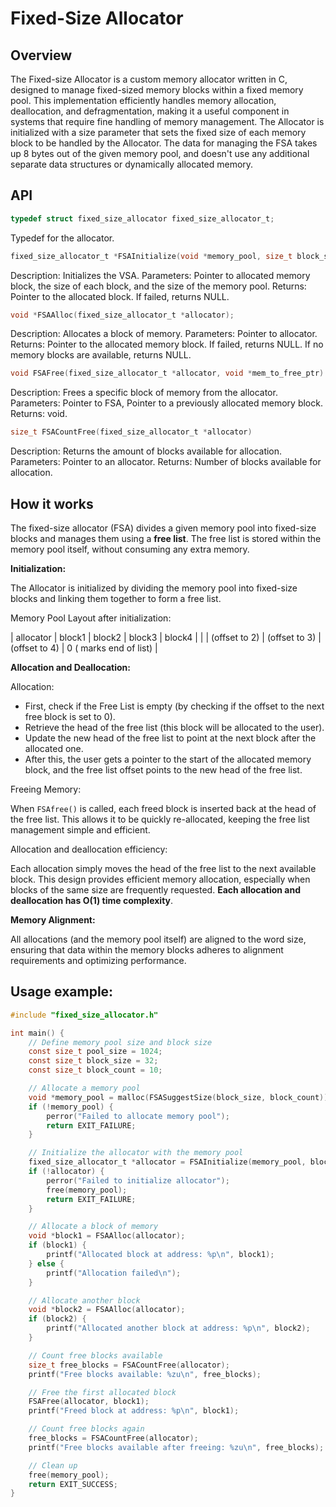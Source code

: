 # Fixed-Size Allocator


## Overview
The Fixed-size Allocator is a custom memory allocator written in C, designed to manage fixed-sized memory blocks within a fixed memory pool. This implementation efficiently handles memory allocation, deallocation, and defragmentation, making it a useful component in systems that require fine handling of memory management.
The Allocator is initialized with a size parameter that sets the fixed size of each memory block to be handled by the Allocator.
The data for managing the FSA takes up 8 bytes out of the given memory pool, and doesn't use any additional separate data structures or dynamically allocated memory.




## API

```c
typedef struct fixed_size_allocator fixed_size_allocator_t;
```
Typedef for the allocator.

```c
fixed_size_allocator_t *FSAInitialize(void *memory_pool, size_t block_size, size_t pool_size);
```
Description: Initializes the VSA.
Parameters: Pointer to allocated memory block, the size of each block, and the size of the memory pool.
Returns: Pointer to the allocated block. If failed, returns NULL.

```c
void *FSAAlloc(fixed_size_allocator_t *allocator);
```
Description: Allocates a block of memory.
Parameters: Pointer to allocator.
Returns: Pointer to the allocated memory block. If failed, returns NULL. If no memory blocks are available, returns NULL.


```c
void FSAFree(fixed_size_allocator_t *allocator, void *mem_to_free_ptr)
```
Description: Frees a specific block of memory from the allocator.
Parameters: Pointer to FSA, Pointer to a previously allocated memory block.
Returns: void.


```c
size_t FSACountFree(fixed_size_allocator_t *allocator)
```
Description: Returns the amount of blocks available for allocation.
Parameters: Pointer to an allocator.
Returns: Number of blocks available for allocation. 




## How it works

The fixed-size allocator (FSA) divides a given memory pool into fixed-size blocks and manages them using a **free list**.
The free list is stored within the memory pool itself, without consuming any extra memory.


**Initialization:**

The Allocator is initialized by dividing the memory pool into fixed-size blocks and linking them together to form a free list.

Memory Pool Layout after initialization:

| allocator | block1        | block2        | block3        | block4                 |
|           | (offset to 2) | (offset to 3) | (offset to 4) | 0 ( marks end of list) |


**Allocation and Deallocation:**

Allocation:

- First, check if the Free List is empty (by checking if the offset to the next free block is set to 0).
- Retrieve the head of the free list (this block will be allocated to the user).
- Update the new head of the free list to point at the next block after the allocated one.
- After this, the user gets a pointer to the start of the allocated memory block, and the free list offset points to the new head of the free list.


Freeing Memory:

When `FSAfree()` is called, each freed block is inserted back at the head of the free list. This allows it to be quickly re-allocated, keeping the free list management simple and efficient.


Allocation and deallocation efficiency:

Each allocation simply moves the head of the free list to the next available block. This design provides efficient memory allocation, especially when blocks of the same size are frequently requested. **Each allocation and deallocation has O(1) time complexity**.



**Memory Alignment:**

All allocations (and the memory pool itself) are aligned to the word size, ensuring that data within the memory blocks adheres to alignment requirements and optimizing performance.




## Usage example:
```c
#include "fixed_size_allocator.h"

int main() {
    // Define memory pool size and block size
    const size_t pool_size = 1024;
    const size_t block_size = 32;
    const size_t block_count = 10;

    // Allocate a memory pool
    void *memory_pool = malloc(FSASuggestSize(block_size, block_count));
    if (!memory_pool) {
        perror("Failed to allocate memory pool");
        return EXIT_FAILURE;
    }

    // Initialize the allocator with the memory pool
    fixed_size_allocator_t *allocator = FSAInitialize(memory_pool, block_size, pool_size);
    if (!allocator) {
        perror("Failed to initialize allocator");
        free(memory_pool);
        return EXIT_FAILURE;
    }

    // Allocate a block of memory
    void *block1 = FSAAlloc(allocator);
    if (block1) {
        printf("Allocated block at address: %p\n", block1);
    } else {
        printf("Allocation failed\n");
    }

    // Allocate another block
    void *block2 = FSAAlloc(allocator);
    if (block2) {
        printf("Allocated another block at address: %p\n", block2);
    }

    // Count free blocks available
    size_t free_blocks = FSACountFree(allocator);
    printf("Free blocks available: %zu\n", free_blocks);

    // Free the first allocated block
    FSAFree(allocator, block1);
    printf("Freed block at address: %p\n", block1);

    // Count free blocks again
    free_blocks = FSACountFree(allocator);
    printf("Free blocks available after freeing: %zu\n", free_blocks);

    // Clean up
    free(memory_pool);
    return EXIT_SUCCESS;
}
```
